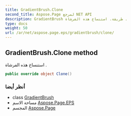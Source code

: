 ```yaml
---
title: GradientBrush.Clone
second_title: Aspose.Page لمرجع NET API
description: GradientBrush طريقة. استنساخ هذه الفرشاة .
type: docs
weight: 50
url: /ar/net/aspose.page.eps/gradientbrush/clone/
---
```

## GradientBrush.Clone method

استنساخ هذه الفرشاة .

```csharp
public override object Clone()
```

### أنظر أيضا

* class [GradientBrush](../)
* مساحة الاسم [Aspose.Page.EPS](../../gradientbrush/)
* المجسم [Aspose.Page](../../../)


